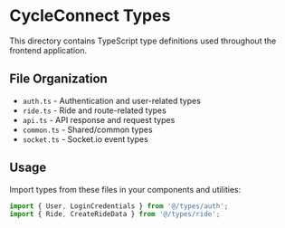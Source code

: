# CycleConnect Types

This directory contains TypeScript type definitions used throughout the frontend application.

## File Organization

- `auth.ts` - Authentication and user-related types
- `ride.ts` - Ride and route-related types  
- `api.ts` - API response and request types
- `common.ts` - Shared/common types
- `socket.ts` - Socket.io event types

## Usage

Import types from these files in your components and utilities:

```typescript
import { User, LoginCredentials } from '@/types/auth';
import { Ride, CreateRideData } from '@/types/ride';
```
